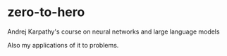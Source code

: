 # zero-to-hero
Andrej Karpathy's course on neural networks and large language models

Also my applications of it to problems.

